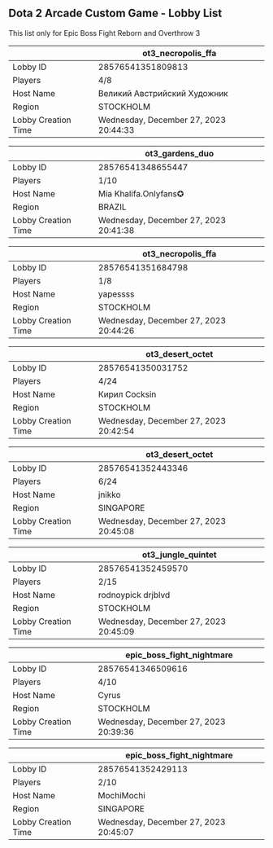 ## Dota 2 Arcade Custom Game - Lobby List

This list only for Epic Boss Fight Reborn and Overthrow 3

|  | ot3_necropolis_ffa |
| ------ | ------ |
| Lobby ID | 28576541351809813 |
| Players | 4/8 |
| Host Name | Великий Австрийский Художник |
| Region | STOCKHOLM |
| Lobby Creation Time | Wednesday, December 27, 2023 20:44:33 |


|  | ot3_gardens_duo |
| ------ | ------ |
| Lobby ID | 28576541348655447 |
| Players | 1/10 |
| Host Name | Mia Khalifa.Onlyfans✪ |
| Region | BRAZIL |
| Lobby Creation Time | Wednesday, December 27, 2023 20:41:38 |


|  | ot3_necropolis_ffa |
| ------ | ------ |
| Lobby ID | 28576541351684798 |
| Players | 1/8 |
| Host Name | yapessss |
| Region | STOCKHOLM |
| Lobby Creation Time | Wednesday, December 27, 2023 20:44:26 |


|  | ot3_desert_octet |
| ------ | ------ |
| Lobby ID | 28576541350031752 |
| Players | 4/24 |
| Host Name | Кирил Cocksin |
| Region | STOCKHOLM |
| Lobby Creation Time | Wednesday, December 27, 2023 20:42:54 |


|  | ot3_desert_octet |
| ------ | ------ |
| Lobby ID | 28576541352443346 |
| Players | 6/24 |
| Host Name | jnikko |
| Region | SINGAPORE |
| Lobby Creation Time | Wednesday, December 27, 2023 20:45:08 |


|  | ot3_jungle_quintet |
| ------ | ------ |
| Lobby ID | 28576541352459570 |
| Players | 2/15 |
| Host Name | rodnoypick drjblvd |
| Region | STOCKHOLM |
| Lobby Creation Time | Wednesday, December 27, 2023 20:45:09 |


|  | epic_boss_fight_nightmare |
| ------ | ------ |
| Lobby ID | 28576541346509616 |
| Players | 4/10 |
| Host Name | Cyrus |
| Region | STOCKHOLM |
| Lobby Creation Time | Wednesday, December 27, 2023 20:39:36 |


|  | epic_boss_fight_nightmare |
| ------ | ------ |
| Lobby ID | 28576541352429113 |
| Players | 2/10 |
| Host Name | MochiMochi |
| Region | SINGAPORE |
| Lobby Creation Time | Wednesday, December 27, 2023 20:45:07 |



